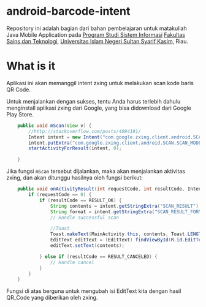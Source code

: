 # android-barcode-intent

Repository ini adalah bagian dari bahan pembelajaran untuk 
matakuliah Java Mobile Application pada [Program Studi Sistem 
Informasi](http://sif.uin-suska.ac.id/) [Fakultas Sains dan 
Teknologi](http://fst.uin-suska.ac.id/), [Universitas Islam 
Negeri Sultan Syarif Kasim](http://uin-suska.ac.id/), Riau.

# What is it

Aplikasi ini akan memanggil intent zxing untuk melakukan 
scan kode baris QR Code.

Untuk menjalankan dengan sukses, tentu Anda harus terlebih
dahulu menginstall aplikasi zxing dari Google, yang bisa
didownload dari Google Play Store.

```java
	public void mScan(View v) {
		//http://stackoverflow.com/posts/4094191/
		Intent intent = new Intent("com.google.zxing.client.android.SCAN");
		intent.putExtra("com.google.zxing.client.android.SCAN.SCAN_MODE", "QR_CODE_MODE");
		startActivityForResult(intent, 0);

	}
```

Jika fungsi `mScan` tersebut dijalankan, maka akan menjalankan
aktivitas zxing, dan akan ditunggu hasilnya oleh fungsi berikut:

```java
    public void onActivityResult(int requestCode, int resultCode, Intent intent) {
        if (requestCode == 0) {
            if (resultCode == RESULT_OK) {
                String contents = intent.getStringExtra("SCAN_RESULT");
                String format = intent.getStringExtra("SCAN_RESULT_FORMAT");
                // Handle successful scan

                //Toast
                Toast.makeText(MainActivity.this, contents, Toast.LENGTH_SHORT).show();
                EditText editText = (EditText) findViewById(R.id.EditText1);
                editText.setText(contents);

            } else if (resultCode == RESULT_CANCELED) {
                // Handle cancel
            }
        }
    }		
```		

Fungsi di atas berguna untuk mengubah isi EditText kita 
dengan hasil QR_Code yang diberikan oleh zxing.

